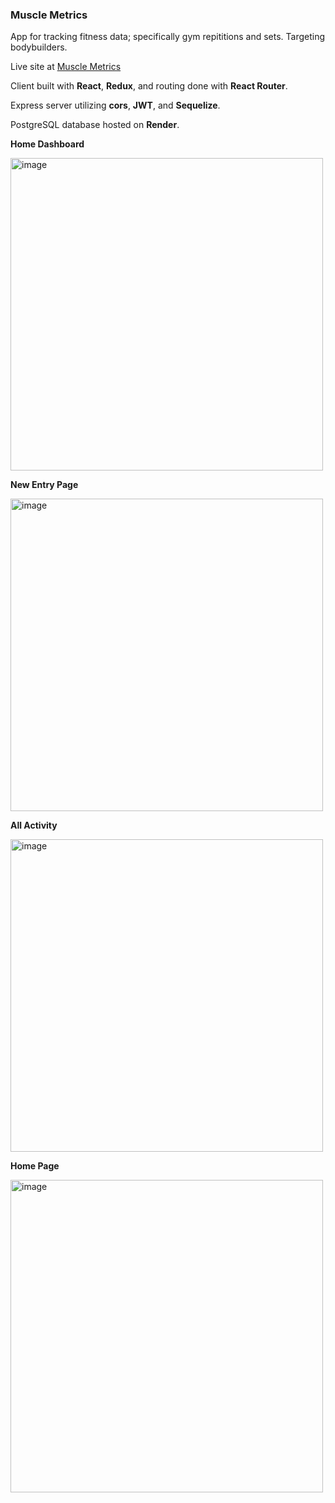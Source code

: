### Muscle Metrics

App for tracking fitness data; specifically gym repititions and sets. Targeting bodybuilders.

Live site at [Muscle Metrics](https://muscle-metrics.onrender.com/)

Client built with **React**, **Redux**, and routing done with **React Router**.

Express server utilizing **cors**, **JWT**, and **Sequelize**.

PostgreSQL database hosted on **Render**.

**Home Dashboard**

<img width="500" alt="image" src="https://github.com/jerrendang/activity_tracker/assets/16262549/1a0e2dee-f3f4-46a9-8a5d-afdccdbd4d1e">

**New Entry Page**

<img width="500" alt="image" src="https://github.com/jerrendang/activity_tracker/assets/16262549/2638d1c8-063d-4604-bfa9-b290c242eb22">

**All Activity**

<img width="500" alt="image" src="https://github.com/jerrendang/activity_tracker/assets/16262549/9e5546ce-c0b0-4420-8dfb-8d9a5e1ba8c3">

**Home Page**

<img width="500" alt="image" src="https://github.com/jerrendang/activity_tracker/assets/16262549/c0b71f64-028e-42b4-97de-cac494270d37">
